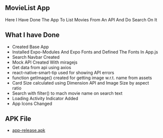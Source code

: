 ## MovieList App

Here I Have Done The App To List Movies From An API And Do Search On It

## What I have Done

- Created Base App
- Installed Expo-Modules And Expo Fonts and Defined The Fonts In App.js
- Search Navbar Created
- Mock API Created With miragejs
- Get data from api using axios
- react-native-smart-tip used for showing API errors
- function getImage() created for getting image w.r.t. name from assets
- Card Size calculated using Dimension API and Image Size by aspect ratio
- Search with filter() to mach movie name on search text
- Loading Activity Indicator Added
- App Icons Changed

## APK File

- [app-release.apk](https://github.com/rahulrajsbkk/MovieList/releases/download/v1.0/app-release.apk)
